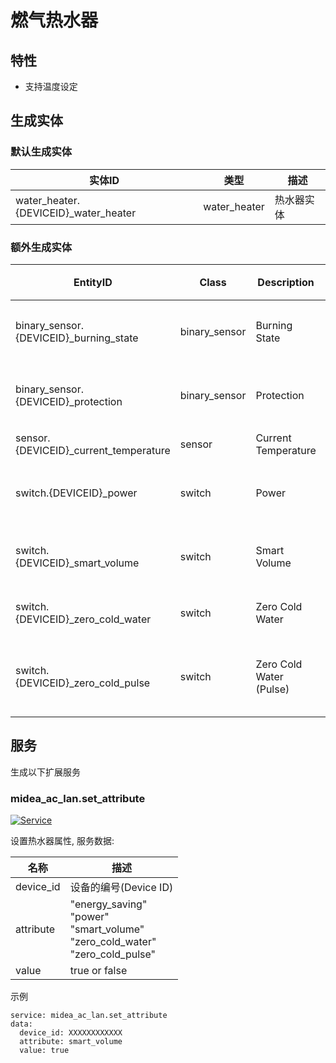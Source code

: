 # 燃气热水器
## 特性
- 支持温度设定

## 生成实体
### 默认生成实体
实体ID | 类型 | 描述
--- | --- | ---
water_heater.{DEVICEID}_water_heater | water_heater | 热水器实体

### 额外生成实体

EntityID | Class | Description | 描述
--- | --- | --- | --- 
binary_sensor.{DEVICEID}_burning_state | binary_sensor | Burning State | 燃烧状态
binary_sensor.{DEVICEID}_protection | binary_sensor | Protection | 安全防护
sensor.{DEVICEID}_current_temperature | sensor | Current Temperature | 温度
switch.{DEVICEID}_power | switch | Power | 电源开关
switch.{DEVICEID}_smart_volume | switch | Smart Volume | 智能变容
switch.{DEVICEID}_zero_cold_water | switch | Zero Cold Water | 零冷水
switch.{DEVICEID}_zero_cold_pulse | switch | Zero Cold Water (Pulse) | 零冷水(点动)

## 服务
生成以下扩展服务

### midea_ac_lan.set_attribute

[![Service](https://my.home-assistant.io/badges/developer_call_service.svg)](https://my.home-assistant.io/redirect/developer_call_service/?service=midea_ac_lan.set_attribute)

设置热水器属性, 服务数据:

名称 | 描述
--- | ---
device_id | 设备的编号(Device ID)
attribute | "energy_saving"<br/>"power"<br />"smart_volume"<br/>"zero_cold_water"<br/>"zero_cold_pulse"
value | true or false

示例
```
service: midea_ac_lan.set_attribute
data:
  device_id: XXXXXXXXXXXX
  attribute: smart_volume
  value: true
```